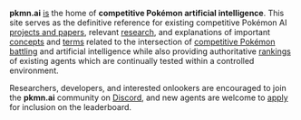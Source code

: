 **pkmn.ai** [is](https://www.merriam-webster.com/dictionary/work%20in%20progress) the home of
**competitive Pokémon artificial intelligence**. This site serves as the definitive reference for
existing competitive Pokémon AI [projects and papers](/projects), relevant [research](/research),
and explanations of important [concepts](/concepts) and [terms](/glossary) related to the
intersection of [competitive Pokémon
battling](https://www.smogon.com/dp/articles/intro_comp_pokemon) and artificial intelligence while
also providing authoritative [rankings](/leaderboard) of existing agents which are continually
tested within a controlled environment.

Researchers, developers, and interested onlookers are encouraged to join the **pkmn.ai** community
on [Discord](/cabal), and new agents are welcome to [apply](/rules) for inclusion on the
leaderboard.